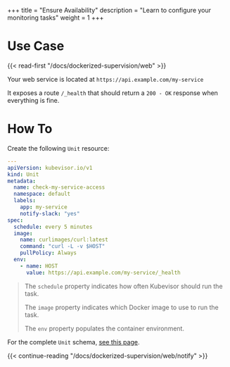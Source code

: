 +++
title = "Ensure Availability"
description = "Learn to configure your monitoring tasks"
weight = 1
+++

# Use Case

{{< read-first "/docs/dockerized-supervision/web" >}}

Your web service is located at `https://api.example.com/my-service`

It exposes a route `/_health` that should return a `200 - OK` response when everything is fine.

# How To

Create the following `Unit` resource:

```yaml
---
apiVersion: kubevisor.io/v1
kind: Unit
metadata:
  name: check-my-service-access
  namespace: default
  labels:
    app: my-service
    notify-slack: "yes"
spec:
  schedule: every 5 minutes
  image:
    name: curlimages/curl:latest
    command: "curl -L -v $HOST"
    pullPolicy: Always
  env:
    - name: HOST
      value: https://api.example.com/my-service/_health
```

> The `schedule` property indicates how often Kubevisor should run the task.
>
> The `image` property indicates which Docker image to use to run the task.
>
> The `env` property populates the container environment.

For the complete `Unit` schema, [see this page](/docs/concepts/unit/schema).

{{< continue-reading "/docs/dockerized-supervision/web/notify" >}}
